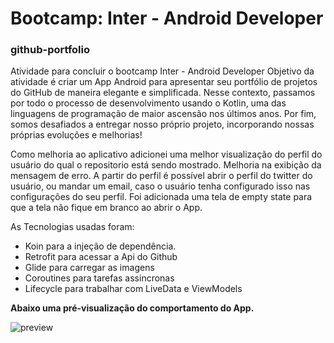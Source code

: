 # Bootcamp: Inter - Android Developer
### github-portfolio
Atividade para concluir o bootcamp Inter - Android Developer
Objetivo da atividade é criar um App Android para apresentar seu portfólio de projetos do GitHub de maneira elegante e simplificada. Nesse contexto, passamos por todo o processo de desenvolvimento usando o Kotlin, uma das linguagens de programação de maior ascensão nos últimos anos. Por fim, somos desafiados a entregar nosso próprio projeto, incorporando nossas próprias evoluções e melhorias!

Como melhoria ao aplicativo adicionei uma melhor visualização do perfil do usuário do qual o repositorio está sendo mostrado. Melhoria na exibição da mensagem de erro.
A partir do perfil é possível abrir o perfil do twitter do usuário, ou mandar um email, caso o usuário tenha configurado isso nas configurações do seu perfil.
Foi adicionada uma tela de empty state para que a tela não fique em branco ao abrir o App.

As Tecnologias usadas foram:

* Koin para a injeção de dependência.
* Retrofit para acessar a Api do Github
* Glide para carregar as imagens
* Coroutines para tarefas assincronas
* Lifecycle para trabalhar com LiveData e ViewModels

**Abaixo uma pré-visualização do comportamento do App.**

![preview](https://user-images.githubusercontent.com/637273/129627120-ecbb8f57-ea76-485c-9755-4f35ec10f975.gif)